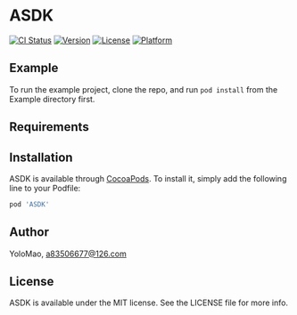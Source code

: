 # ASDK

[![CI Status](https://img.shields.io/travis/YoloMao/ASDK.svg?style=flat)](https://travis-ci.org/YoloMao/ASDK)
[![Version](https://img.shields.io/cocoapods/v/ASDK.svg?style=flat)](https://cocoapods.org/pods/ASDK)
[![License](https://img.shields.io/cocoapods/l/ASDK.svg?style=flat)](https://cocoapods.org/pods/ASDK)
[![Platform](https://img.shields.io/cocoapods/p/ASDK.svg?style=flat)](https://cocoapods.org/pods/ASDK)

## Example

To run the example project, clone the repo, and run `pod install` from the Example directory first.

## Requirements

## Installation

ASDK is available through [CocoaPods](https://cocoapods.org). To install
it, simply add the following line to your Podfile:

```ruby
pod 'ASDK'
```

## Author

YoloMao, a83506677@126.com

## License

ASDK is available under the MIT license. See the LICENSE file for more info.
